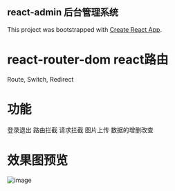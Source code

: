 ## **react-admin 后台管理系统**

This project was bootstrapped with [Create React App](https://github.com/facebookincubator/create-react-app).

# react-router-dom react路由
  Route, Switch, Redirect

# 功能
  登录退出 路由拦截 请求拦截 图片上传 数据的增删改查

# 效果图预览
 ![image](https://github.com/hwhtml/rn-1/blob/master/screenShot/6680454D-6F06-4816-8506-E611F4BB5699.png)